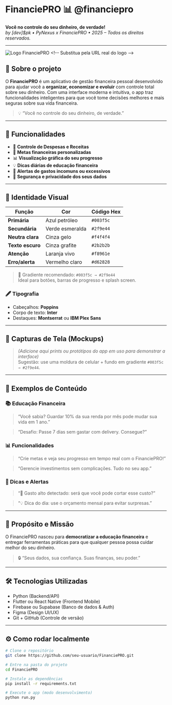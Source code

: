 # FinanciePRO 📊 @financiepro
**Você no controle do seu dinheiro, de verdade!**  
_by [dev]$pk • PyNexus x FinanciePRO • 2025 – Todos os direitos reservados._

---

![Logo FinanciePRO]([https://imgur.com/b5ba7142-8cb2-4573-afd7-b0ce7c861098](https://i.imgur.com/tMo5Wn8.png)?300x250) <!-- Substitua pela URL real do logo -->

## 🚀 Sobre o projeto

O **FinanciePRO** é um aplicativo de gestão financeira pessoal desenvolvido para ajudar você a **organizar, economizar e evoluir** com controle total sobre seu dinheiro. Com uma interface moderna e intuitiva, o app traz funcionalidades inteligentes para que você tome decisões melhores e mais seguras sobre sua vida financeira.

> 💡 “Você no controle do seu dinheiro, de verdade.”

---

## 🎯 Funcionalidades

- 📅 **Controle de Despesas e Receitas**  
- 🎯 **Metas financeiras personalizadas**  
- 📊 **Visualização gráfica do seu progresso**  
- 💡 **Dicas diárias de educação financeira**  
- 🔔 **Alertas de gastos incomuns ou excessivos**  
- 🔐 **Segurança e privacidade dos seus dados**

---

## 🌈 Identidade Visual

| Função           | Cor             | Código Hex |
| ---------------- | --------------- | ---------- |
| **Primária**     | Azul petróleo   | `#003f5c`  |
| **Secundária**   | Verde esmeralda | `#2f9e44`  |
| **Neutra clara** | Cinza gelo      | `#f4f4f4`  |
| **Texto escuro** | Cinza grafite   | `#2b2b2b`  |
| **Atenção**      | Laranja vivo    | `#f8961e`  |
| **Erro/alerta**  | Vermelho claro  | `#d62828`  |

> 🎨 Gradiente recomendado: `#003f5c → #2f9e44`  
> Ideal para botões, barras de progresso e splash screen.

### 🖋 Tipografia

- Cabeçalhos: **Poppins**
- Corpo de texto: **Inter**
- Destaques: **Montserrat** ou **IBM Plex Sans**

---

## 📱 Capturas de Tela (Mockups)

> _(Adicione aqui prints ou protótipos do app em uso para demonstrar a interface)_  
> Sugestão: use uma moldura de celular + fundo em gradiente `#003f5c → #2f9e44`.

---

## 💬 Exemplos de Conteúdo

### 📚 Educação Financeira
> “Você sabia? Guardar 10% da sua renda por mês pode mudar sua vida em 1 ano.”

> “Desafio: Passe 7 dias sem gastar com delivery. Consegue?”

### 📊 Funcionalidades
> “Crie metas e veja seu progresso em tempo real com o FinanciePRO!”

> “Gerencie investimentos sem complicações. Tudo no seu app.”

### 🔔 Dicas e Alertas
> “🚨 Gasto alto detectado: será que você pode cortar esse custo?”

> “💡 Dica do dia: use o orçamento mensal para evitar surpresas.”

---

## 🧠 Propósito e Missão

O FinanciePRO nasceu para **democratizar a educação financeira** e entregar ferramentas práticas para que qualquer pessoa possa cuidar melhor do seu dinheiro.

> 🔒 “Seus dados, sua confiança. Suas finanças, seu poder.”

---

## 🛠 Tecnologias Utilizadas

- Python (Backend/API)
- Flutter ou React Native (Frontend Mobile)
- Firebase ou Supabase (Banco de dados & Auth)
- Figma (Design UI/UX)
- Git + GitHub (Controle de versão)

---

## ⚙️ Como rodar localmente

```bash
# Clone o repositório
git clone https://github.com/seu-usuario/FinanciePRO.git

# Entre na pasta do projeto
cd FinanciePRO

# Instale as dependências
pip install -r requirements.txt

# Execute o app (modo desenvolvimento)
python run.py
